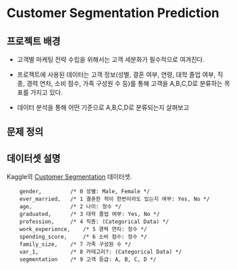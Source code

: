 Customer Segmentation Prediction
===============================



## 프로젝트 배경
- 고객별 마케팅 전략 수립을 위해서는 고객 세분화가 필수적으로 여겨진다.

- 프로젝트에 사용된 데이터는 고객 정보(성별, 결혼 여부, 연령, 대학 졸업 여부, 직종, 경력 연차, 소비 점수, 가족 구성원 수 등)를 통해 고객을 A,B,C,D로 분류하는 목표를 가지고 있다.

- 데이터 분석을 통해 어떤 기준으로 A,B,C,D로 분류되는지 살펴보고


## 문제 정의

## 데이터셋 설명
Kaggle의 [Customer Segmentation](https://www.kaggle.com/datasets/vetrirah/customer) 데이터셋.

        gender,         /* 0 성별: Male, Female */
        ever_married,   /* 1 결혼한 적이 한번이라도 있는지 여부: Yes, No */
        age,            /* 2 나이: 정수 */
        graduated,      /* 3 대학 졸업 여부: Yes, No */
        profession,     /* 4 직종: (Categorical Data) */
        work_experience,    /* 5 경력 연차: 정수 */
        spending_score,     /* 6 소비 점수: 정수 */
        family_size,    /* 7 가족 구성원 수 */
        var_1,          /* 8 카테고리?: (Categorical Data) */
        segmentation    /* 9 고객 등급: A, B, C, D */
